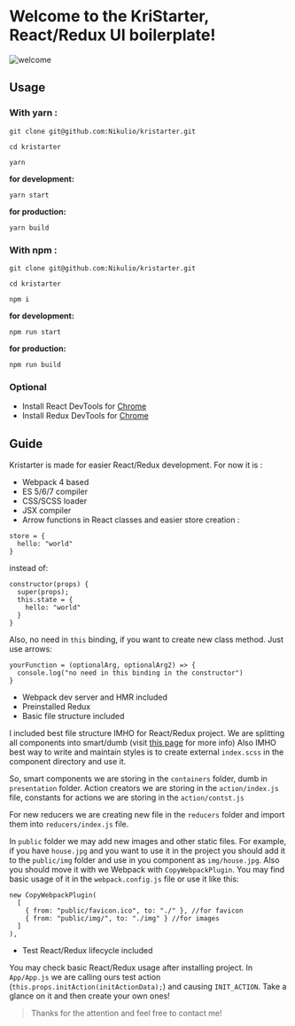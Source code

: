 # Welcome to the KriStarter, React/Redux UI boilerplate!

![welcome](https://media.giphy.com/media/26vUTlnHulTgAU7le/giphy.gif "Grill")

## Usage

### With yarn :
```
git clone git@github.com:Nikulio/kristarter.git

cd kristarter

yarn
```

**for development:**

`yarn start`

**for production:**

`yarn build`

### With npm :
```
git clone git@github.com:Nikulio/kristarter.git

cd kristarter

npm i
```

**for development:**

`npm run start`

**for production:**

`npm run build`

### Optional

* Install React DevTools for [Chrome](https://chrome.google.com/webstore/detail/react-developer-tools/fmkadmapgofadopljbjfkapdkoienihi)
* Install Redux DevTools for [Chrome](https://chrome.google.com/webstore/detail/react-developer-tools/fmkadmapgofadopljbjfkapdkoienihi)


## Guide

Kristarter is made for easier React/Redux development. For now it is :

* Webpack 4 based
* ES 5/6/7 compiler
* CSS/SCSS loader
* JSX compiler
* Arrow functions in React classes and easier store creation :

```
store = {
  hello: "world"
}
```

instead of:

```
constructor(props) {
  super(props);
  this.state = {
    hello: "world"
  }
}
```

Also, no need in `this` binding, if you want to create new class method.
Just use arrows:

```
yourFunction = (optionalArg, optionalArg2) => {
  console.log("no need in this binding in the constructor")
}
```
* Webpack dev server and HMR included
* Preinstalled Redux
* Basic file structure included

I included best file structure IMHO for React/Redux project. We are splitting all
components into smart/dumb (visit [this page](https://medium.com/@dan_abramov/smart-and-dumb-components-7ca2f9a7c7d0) for more info)
Also IMHO best way to write and maintain styles is to create external `index.scss`
in the component directory and use it.

So, smart components we are storing in the `containers` folder, dumb in `presentation`
folder. Action creators we are storing in the `action/index.js` file, constants
for actions we are storing in the `action/contst.js`

For new reducers we are creating new file in the `reducers` folder and import
them into `reducers/index.js` file.

In `public` folder we may add new images and other static files. For example, if you
have `house.jpg` and you want to use it in the project you should add it to the
`public/img` folder and use in you component as `img/house.jpg`. Also you should move it with we Webpack with `CopyWebpackPlugin`. You may find basic usage of it in the
`webpack.config.js` file or use it like this:

```
new CopyWebpackPlugin(
  [
    { from: "public/favicon.ico", to: "./" }, //for favicon
    { from: "public/img/", to: "./img" } //for images
  ]
),
```

* Test React/Redux lifecycle included

You may check basic React/Redux usage after installing project. In `App/App.js`
we are calling ours test action (`this.props.initAction(initActionData);`) and
causing `INIT_ACTION`. Take a glance on it and then create your own ones!


> Thanks for the attention and feel free to contact me!

